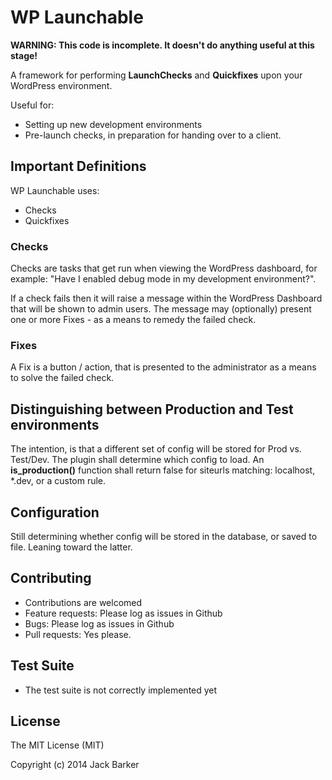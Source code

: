 # WP Launchable
**WARNING: This code is incomplete. It doesn't do anything useful at this stage!**

A framework for performing **LaunchChecks** and **Quickfixes** upon your WordPress environment.

Useful for:
- Setting up new development environments
- Pre-launch checks, in preparation for handing over to a client.

## Important Definitions
WP Launchable uses:
- Checks
- Quickfixes

### Checks
Checks are tasks that get run when viewing the WordPress dashboard, for example: "Have I enabled debug mode in my development environment?".

If a check fails then it will raise a message within the WordPress Dashboard that will be shown to admin users.
The message may (optionally) present one or more Fixes - as a means to remedy the failed check.

### Fixes
A Fix is a button / action, that is presented to the administrator as a means to solve the failed check.

## Distinguishing between Production and Test environments
The intention, is that a different set of config will be stored for Prod vs. Test/Dev.
The plugin shall determine which config to load.
An **is_production()** function shall return false for siteurls matching: localhost, *.dev, or a custom rule.

## Configuration
Still determining whether config will be stored in the database, or saved to file.
Leaning toward the latter.

## Contributing
- Contributions are welcomed
- Feature requests: Please log as issues in Github
- Bugs: Please log as issues in Github
- Pull requests: Yes please.

## Test Suite
- The test suite is not correctly implemented yet

## License

The MIT License (MIT)

Copyright (c) 2014 Jack Barker

